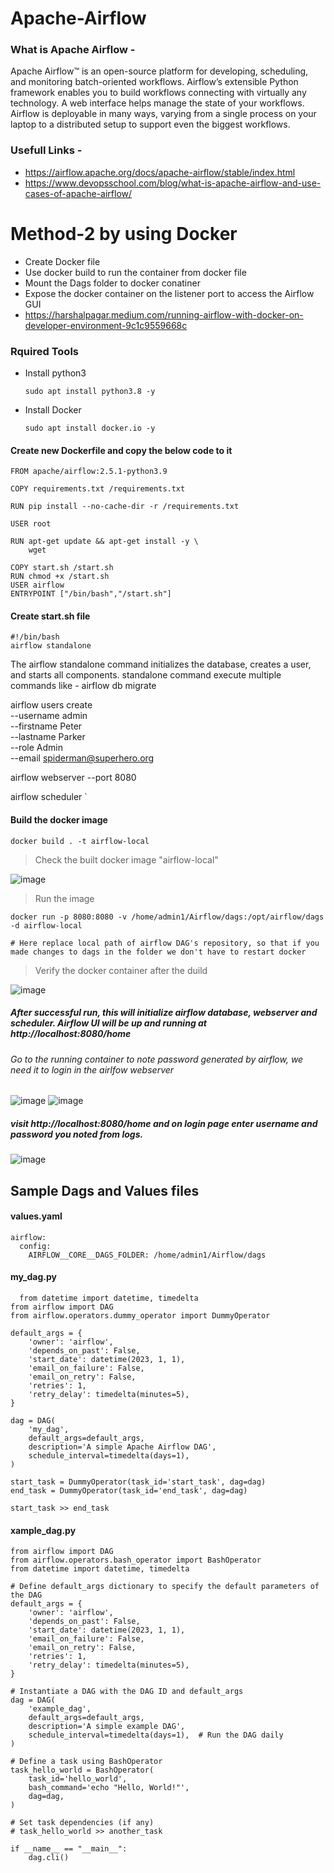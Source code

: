 # Apache-Airflow

### What is Apache Airflow - 
Apache Airflow™ is an open-source platform for developing, scheduling, and monitoring batch-oriented workflows. Airflow’s extensible Python framework enables you to build workflows connecting with virtually any technology. A web interface helps manage the state of your workflows. Airflow is deployable in many ways, varying from a single process on your laptop to a distributed setup to support even the biggest workflows.

### Usefull Links - 
- https://airflow.apache.org/docs/apache-airflow/stable/index.html
- https://www.devopsschool.com/blog/what-is-apache-airflow-and-use-cases-of-apache-airflow/

#  Method-2 by using Docker 
- Create Docker file
- Use docker build to run the container from docker file
- Mount the Dags folder to docker conatiner
- Expose the docker container on the listener port to access the Airflow GUI
- https://harshalpagar.medium.com/running-airflow-with-docker-on-developer-environment-9c1c9559668c 
  

### Rquired Tools

- Install python3
  ```
  sudo apt install python3.8 -y 
  ```
- Install Docker
  ```
  sudo apt install docker.io -y 
  ```
#### Create new Dockerfile and copy the below code to it
```
FROM apache/airflow:2.5.1-python3.9

COPY requirements.txt /requirements.txt

RUN pip install --no-cache-dir -r /requirements.txt

USER root

RUN apt-get update && apt-get install -y \
    wget

COPY start.sh /start.sh
RUN chmod +x /start.sh
USER airflow
ENTRYPOINT ["/bin/bash","/start.sh"]

```
#### Create start.sh file
```
#!/bin/bash
airflow standalone
```
The airflow standalone command initializes the database, creates a user, and starts all components. 
standalone command execute multiple commands like - 
airflow db migrate

airflow users create \
    --username admin \
    --firstname Peter \
    --lastname Parker \
    --role Admin \
    --email spiderman@superhero.org

airflow webserver --port 8080

airflow scheduler `

#### Build the docker image
```
docker build . -t airflow-local
```
> Check the built docker image "airflow-local"

![image](https://github.com/anand40090/Apache-Airflow/assets/32446706/37641169-e70d-4be2-9356-d261d3c8f3f3)

> Run the image
```
docker run -p 8080:8080 -v /home/admin1/Airflow/dags:/opt/airflow/dags  -d airflow-local

# Here replace local path of airflow DAG's repository, so that if you made changes to dags in the folder we don't have to restart docker
```

> Verify the docker container after the duild

![image](https://github.com/anand40090/Apache-Airflow/assets/32446706/808945ec-c6d5-4ec0-a202-63539d3d51a8)

##### After successful run, this will initialize airflow database, webserver and scheduler. Airflow UI will be up and running at http://localhost:8080/home

###### Go to the running container to note password generated by airflow, we need it to login in the airlfow webserver
![image](https://github.com/anand40090/Apache-Airflow/assets/32446706/e1f569ca-807b-44a5-ae19-c78077caf8d1)
![image](https://github.com/anand40090/Apache-Airflow/assets/32446706/bb646445-2f7e-48c8-95fd-7302e705e695)

##### visit http://localhost:8080/home and on login page enter username and password you noted from logs.

![image](https://github.com/anand40090/Apache-Airflow/assets/32446706/0b15bcab-570a-445f-aff2-cddb7fd4857e)

## Sample Dags and Values files 

#### values.yaml
```
airflow:
  config:
    AIRFLOW__CORE__DAGS_FOLDER: /home/admin1/Airflow/dags
```
#### my_dag.py

```  
  from datetime import datetime, timedelta
from airflow import DAG
from airflow.operators.dummy_operator import DummyOperator

default_args = {
    'owner': 'airflow',
    'depends_on_past': False,
    'start_date': datetime(2023, 1, 1),
    'email_on_failure': False,
    'email_on_retry': False,
    'retries': 1,
    'retry_delay': timedelta(minutes=5),
}

dag = DAG(
    'my_dag',
    default_args=default_args,
    description='A simple Apache Airflow DAG',
    schedule_interval=timedelta(days=1),
)

start_task = DummyOperator(task_id='start_task', dag=dag)
end_task = DummyOperator(task_id='end_task', dag=dag)

start_task >> end_task
```
  
  

#### xample_dag.py

```
from airflow import DAG
from airflow.operators.bash_operator import BashOperator
from datetime import datetime, timedelta

# Define default_args dictionary to specify the default parameters of the DAG
default_args = {
    'owner': 'airflow',
    'depends_on_past': False,
    'start_date': datetime(2023, 1, 1),
    'email_on_failure': False,
    'email_on_retry': False,
    'retries': 1,
    'retry_delay': timedelta(minutes=5),
}

# Instantiate a DAG with the DAG ID and default_args
dag = DAG(
    'example_dag',
    default_args=default_args,
    description='A simple example DAG',
    schedule_interval=timedelta(days=1),  # Run the DAG daily
)

# Define a task using BashOperator
task_hello_world = BashOperator(
    task_id='hello_world',
    bash_command='echo "Hello, World!"',
    dag=dag,
)

# Set task dependencies (if any)
# task_hello_world >> another_task

if __name__ == "__main__":
    dag.cli()
```














